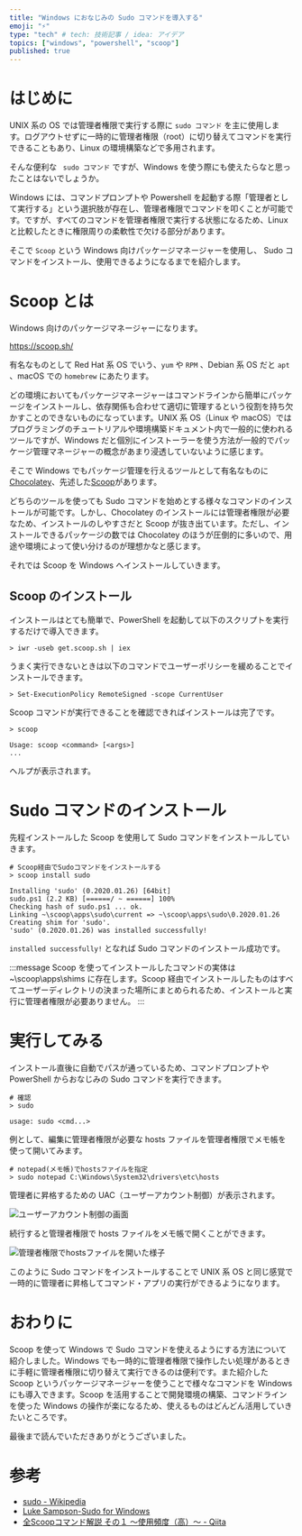 ```yaml
---
title: "Windows におなじみの Sudo コマンドを導入する"
emoji: "⚡"
type: "tech" # tech: 技術記事 / idea: アイデア
topics: ["windows", "powershell", "scoop"]
published: true
---
```


# はじめに

UNIX 系の OS では管理者権限で実行する際に `sudo コマンド` を主に使用します。ログアウトせずに一時的に管理者権限（root）に切り替えてコマンドを実行できることもあり、Linux の環境構築などで多用されます。

そんな便利な ` sudo コマンド` ですが、Windows を使う際にも使えたらなと思ったことはないでしょうか。

Windows には、コマンドプロンプトや Powershell を起動する際「管理者として実行する」という選択肢が存在し、管理者権限でコマンドを叩くことが可能です。ですが、すべてのコマンドを管理者権限で実行する状態になるため、Linux と比較したときに権限周りの柔軟性で欠ける部分があります。

そこで `Scoop` という Windows 向けパッケージマネージャーを使用し、 Sudo コマンドをインストール、使用できるようになるまでを紹介します。

# Scoop とは

Windows 向けのパッケージマネージャーになります。

https://scoop.sh/

有名なものとして Red Hat 系 OS でいう、`yum` や `RPM` 、Debian 系 OS だと `apt` 、macOS での `homebrew` にあたります。

どの環境においてもパッケージマネージャーはコマンドラインから簡単にパッケージをインストールし、依存関係も合わせて適切に管理するという役割を持ち欠かすことのできないものになっています。UNIX 系 OS（Linux や macOS）ではプログラミングのチュートリアルや環境構築ドキュメント内で一般的に使われるツールですが、Windows だと個別にインストーラーを使う方法が一般的でパッケージ管理マネージャーの概念があまり浸透していないように感じます。

そこで Windows でもパッケージ管理を行えるツールとして有名なものに[Chocolatey](https://chocolatey.org/)、先述した[Scoop](https://scoop.sh/)があります。

どちらのツールを使っても Sudo コマンドを始めとする様々なコマンドのインストールが可能です。しかし、Chocolatey のインストールには管理者権限が必要なため、インストールのしやすさだと Scoop が抜き出ています。ただし、インストールできるパッケージの数では Chocolatey のほうが圧倒的に多いので、用途や環境によって使い分けるのが理想かなと感じます。

それでは Scoop を Windows へインストールしていきます。

## Scoop のインストール

インストールはとても簡単で、PowerShell を起動して以下のスクリプトを実行するだけで導入できます。

```powershell:powershell
> iwr -useb get.scoop.sh | iex
```

うまく実行できないときは以下のコマンドでユーザーポリシーを緩めることでインストールできます。

```powershell:powershell
> Set-ExecutionPolicy RemoteSigned -scope CurrentUser
```

Scoop コマンドが実行できることを確認できればインストールは完了です。

```powershell:powershell
> scoop

Usage: scoop <command> [<args>]
...
```
ヘルプが表示されます。


# Sudo コマンドのインストール

先程インストールした Scoop を使用して Sudo コマンドをインストールしていきます。

```powershell:powershell
# Scoop経由でSudoコマンドをインストールする
> scoop install sudo

Installing 'sudo' (0.2020.01.26) [64bit]
sudo.ps1 (2.2 KB) [======/ ~ ======] 100%
Checking hash of sudo.ps1 ... ok.
Linking ~\scoop\apps\sudo\current => ~\scoop\apps\sudo\0.2020.01.26
Creating shim for 'sudo'.
'sudo' (0.2020.01.26) was installed successfully!
```

`installed successfully!` となれば Sudo コマンドのインストール成功です。

:::message
Scoop を使ってインストールしたコマンドの実体は~\scoop\apps\shims に存在します。Scoop 経由でインストールしたものはすべてユーザーディレクトリの決まった場所にまとめられるため、インストールと実行に管理者権限が必要ありません。
:::

# 実行してみる

インストール直後に自動でパスが通っているため、コマンドプロンプトや PowerShell からおなじみの Sudo コマンドを実行できます。

```powershell:powershell
# 確認
> sudo

usage: sudo <cmd...>
```

例として、編集に管理者権限が必要な hosts ファイルを管理者権限でメモ帳を使って開いてみます。

```powershell:powershell
# notepad(メモ帳)でhostsファイルを指定
> sudo notepad C:\Windows\System32\drivers\etc\hosts
```

管理者に昇格するための UAC（ユーザーアカウント制御）が表示されます。

![ユーザーアカウント制御の画面](https://storage.googleapis.com/zenn-user-upload/5gbhypvzvgkalw6r3xuzrubs8vkr)

続行すると管理者権限で hosts ファイルをメモ帳で開くことができます。

![管理者権限でhostsファイルを開いた様子](https://storage.googleapis.com/zenn-user-upload/6qc6m9myaywrqv6v70onc5zwwaj2)

このように Sudo コマンドをインストールすることで UNIX 系 OS と同じ感覚で一時的に管理者に昇格してコマンド・アプリの実行ができるようになります。

# おわりに

Scoop を使って Windows で Sudo コマンドを使えるようにする方法について紹介しました。Windows でも一時的に管理者権限で操作したい処理があるときに手軽に管理者権限に切り替えて実行できるのは便利です。また紹介した Scoop というパッケージマネージャーを使うことで様々なコマンドを Windows にも導入できます。Scoop を活用することで開発環境の構築、コマンドラインを使った Windows の操作が楽になるため、使えるものはどんどん活用していきたいところです。

最後まで読んでいただきありがとうございました。

# 参考

- [sudo - Wikipedia](https://ja.wikipedia.org/wiki/Sudo)
- [Luke Sampson-Sudo for Windows](http://blog.lukesampson.com/sudo-for-windows)
- [全Scoopコマンド解説 その１ ～使用頻度（高）～ - Qiita](https://qiita.com/nimzo6689/items/1ab33380366e324c0b84)